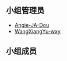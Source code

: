 ## 小组管理员

- [Angie-JA-Dou](https://github.com/Angie-JA-Dou)
- [WangXiangYu-wxy](https://github.com/WangXiangYu-wxy)

## 小组成员

